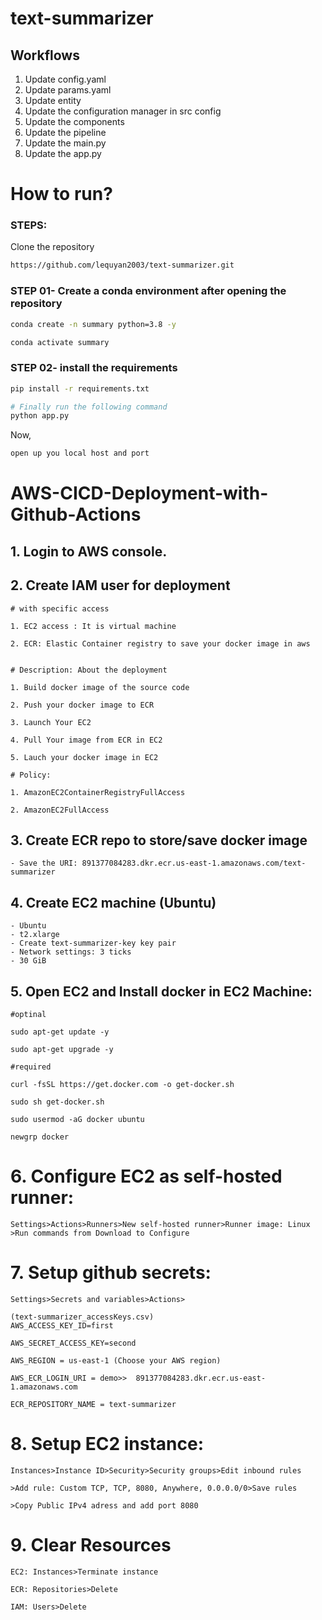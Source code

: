 # text-summarizer

## Workflows

1. Update config.yaml
2. Update params.yaml
3. Update entity
4. Update the configuration manager in src config
5. Update the components
6. Update the pipeline
7. Update the main.py
8. Update the app.py

# How to run?

### STEPS:

Clone the repository

```bash
https://github.com/lequyan2003/text-summarizer.git
```

### STEP 01- Create a conda environment after opening the repository

```bash
conda create -n summary python=3.8 -y
```

```bash
conda activate summary
```

### STEP 02- install the requirements

```bash
pip install -r requirements.txt
```

```bash
# Finally run the following command
python app.py
```

Now,

```bash
open up you local host and port
```

<!-- ```bash
Author: An (Abel) Le
Email: lequyan2003@gmail.com

``` -->

# AWS-CICD-Deployment-with-Github-Actions

## 1. Login to AWS console.

## 2. Create IAM user for deployment

    # with specific access

    1. EC2 access : It is virtual machine

    2. ECR: Elastic Container registry to save your docker image in aws


    # Description: About the deployment

    1. Build docker image of the source code

    2. Push your docker image to ECR

    3. Launch Your EC2

    4. Pull Your image from ECR in EC2

    5. Lauch your docker image in EC2

    # Policy:

    1. AmazonEC2ContainerRegistryFullAccess

    2. AmazonEC2FullAccess

## 3. Create ECR repo to store/save docker image

    - Save the URI: 891377084283.dkr.ecr.us-east-1.amazonaws.com/text-summarizer

## 4. Create EC2 machine (Ubuntu)

    - Ubuntu
    - t2.xlarge
    - Create text-summarizer-key key pair
    - Network settings: 3 ticks
    - 30 GiB

## 5. Open EC2 and Install docker in EC2 Machine:

    #optinal

    sudo apt-get update -y

    sudo apt-get upgrade -y

    #required

    curl -fsSL https://get.docker.com -o get-docker.sh

    sudo sh get-docker.sh

    sudo usermod -aG docker ubuntu

    newgrp docker

# 6. Configure EC2 as self-hosted runner:

    Settings>Actions>Runners>New self-hosted runner>Runner image: Linux
    >Run commands from Download to Configure

# 7. Setup github secrets:

    Settings>Secrets and variables>Actions>

    (text-summarizer_accessKeys.csv)
    AWS_ACCESS_KEY_ID=first

    AWS_SECRET_ACCESS_KEY=second

    AWS_REGION = us-east-1 (Choose your AWS region)

    AWS_ECR_LOGIN_URI = demo>>  891377084283.dkr.ecr.us-east-1.amazonaws.com

    ECR_REPOSITORY_NAME = text-summarizer

# 8. Setup EC2 instance:

    Instances>Instance ID>Security>Security groups>Edit inbound rules

    >Add rule: Custom TCP, TCP, 8080, Anywhere, 0.0.0.0/0>Save rules

    >Copy Public IPv4 adress and add port 8080

# 9. Clear Resources

    EC2: Instances>Terminate instance

    ECR: Repositories>Delete

    IAM: Users>Delete
